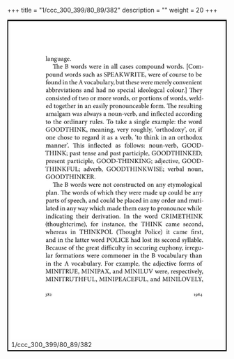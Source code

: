 +++
title = "1/ccc_300_399/80_89/382"
description = ""
weight = 20
+++

<table style="border:2px solid black;max-width:800px;max-height:800px;" 
><tr><td><img class="center-fit-jpg"
src="/jpg_/out_jpg_1984__382.jpg"  >1/ccc_300_399/80_89/382</img></td></tr></table>